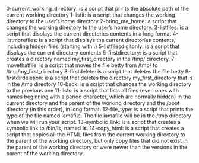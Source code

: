 0-current_working_directory: is a script that prints the absolute path of the current working directory
1-listit: is a script that changes the working directory to the user’s home directory
2-bring_me_home: a script that changes the working directory to the user’s home directory.
3-listfiles: is a script that displays the current directories contents in a long format
4-listmorefiles: is a script that displays the current directories contents, including hidden files (starting with .)
5-listfilesdigitonly: is a script that displays the current directory contents
6-firstdirectory: is a script that creates a directory named my_first_directory in the /tmp/ directory.
7-movethatfile: is a script that moves the file betty from /tmp/ to /tmp/my_first_directory
8-firstdelete: is a script that deletes the file betty
9-firstdirdeletion: is a script that deletes the directory my_first_directory that is in the /tmp directory
10-back: is a script that changes the working directory to the previous one
11-lists: is a script that lists all files (even ones with names beginning with a period character, which are normally hidden) in the current directory and the parent of the working directory and the /boot directory (in this order), in long format.
12-file_type: is a script that prints the type of the file named iamafile. The file iamafile will be in the /tmp directory when we will run your script.
13-symbolic_link: is a script that creates a symbolic link to /bin/ls, named __ls__.
14-copy_html: is a script that creates a script that copies all the HTML files from the current working directory to the parent of the working directory, but only copy files that did not exist in the parent of the working directory or were newer than the versions in the parent of the working directory.
